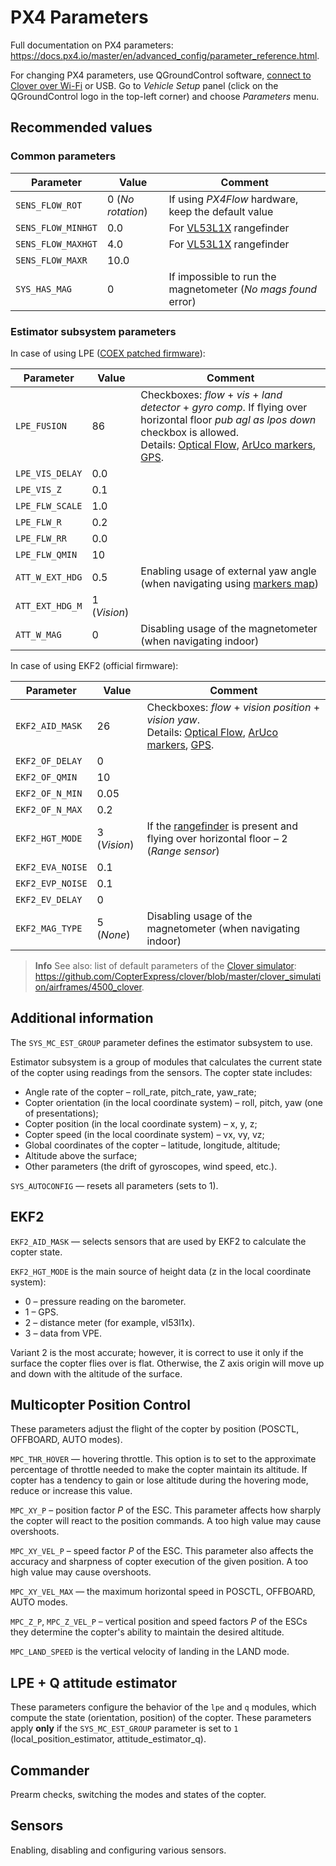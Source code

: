 # PX4 Parameters

Full documentation on PX4 parameters: https://docs.px4.io/master/en/advanced_config/parameter_reference.html.

For changing PX4 parameters, use QGroundControl software, [connect to Clover over Wi-Fi](gcs_bridge.md) or USB. Go to *Vehicle Setup* panel (click on the QGroundControl logo in the top-left corner) and choose *Parameters* menu.

## Recommended values

### Common parameters

|Parameter|Value|Comment|
|-|-|-|
|`SENS_FLOW_ROT`|0 (*No rotation*)|If using *PX4Flow* hardware, keep the default value|
|`SENS_FLOW_MINHGT`|0.0|For [VL53L1X](laser.md) rangefinder|
|`SENS_FLOW_MAXHGT`|4.0|For [VL53L1X](laser.md) rangefinder|
|`SENS_FLOW_MAXR`|10.0||
|`SYS_HAS_MAG`|0|If impossible to run the magnetometer (*No mags found* error)|

### Estimator subsystem parameters

In case of using LPE ([COEX patched firmware](firmware.md)):

|Parameter|Value|Comment|
|-|-|-|
|`LPE_FUSION`|86|Checkboxes: *flow* + *vis* + *land detector* + *gyro comp*. If flying over horizontal floor *pub agl as lpos down* checkbox is allowed.<br>Details: [Optical Flow](optical_flow.md), [ArUco markers](aruco_map.md), [GPS](gps.md).|
|`LPE_VIS_DELAY`|0.0||
|`LPE_VIS_Z`|0.1||
|`LPE_FLW_SCALE`|1.0||
|`LPE_FLW_R`|0.2||
|`LPE_FLW_RR`|0.0||
|`LPE_FLW_QMIN`|10||
|`ATT_W_EXT_HDG`|0.5|Enabling usage of external yaw angle (when navigating using [markers map](aruco_map.md))|
|`ATT_EXT_HDG_M`|1 (*Vision*)||
|`ATT_W_MAG`|0|Disabling usage of the magnetometer (when navigating indoor)|

In case of using EKF2 (official firmware):

<!-- markdownlint-disable MD044 -->

|Parameter|Value|Comment|
|-|-|-|
|`EKF2_AID_MASK`|26|Checkboxes: *flow* + *vision position* + *vision yaw*.<br>Details: [Optical Flow](optical_flow.md), [ArUco markers](aruco_map.md), [GPS](gps.md).|
|`EKF2_OF_DELAY`|0||
|`EKF2_OF_QMIN`|10||
|`EKF2_OF_N_MIN`|0.05||
|`EKF2_OF_N_MAX`|0.2||
|`EKF2_HGT_MODE`|3 (*Vision*)|If the [rangefinder](laser.md) is present and flying over horizontal floor – 2 (*Range sensor*)|
|`EKF2_EVA_NOISE`|0.1||
|`EKF2_EVP_NOISE`|0.1||
|`EKF2_EV_DELAY`|0||
|`EKF2_MAG_TYPE`|5 (*None*)|Disabling usage of the magnetometer (when navigating indoor)|

<!-- markdownlint-enable MD031 -->

> **Info** See also: list of default parameters of the [Clover simulator](simulation.md): https://github.com/CopterExpress/clover/blob/master/clover_simulation/airframes/4500_clover.

## Additional information

The `SYS_MC_EST_GROUP` parameter defines the estimator subsystem to use.

Estimator subsystem is a group of modules that calculates the current state of the copter using readings from the sensors. The copter state includes:

* Angle rate of the copter – roll_rate, pitch_rate, yaw_rate;
* Copter orientation (in the local coordinate system) – roll, pitch, yaw (one of presentations);
* Copter position (in the local coordinate system) – x, y, z;
* Copter speed (in the local coordinate system) – vx, vy, vz;
* Global coordinates of the copter – latitude, longitude, altitude;
* Altitude above the surface;
* Other parameters (the drift of gyroscopes, wind speed, etc.).

`SYS_AUTOCONFIG` — resets all parameters (sets to 1).

## EKF2

`EKF2_AID_MASK` — selects sensors that are used by EKF2 to calculate the copter state.

`EKF2_HGT_MODE` is the main source of height data (z in the local coordinate system):

* 0 – pressure reading on the barometer.
* 1 – GPS.
* 2 – distance meter (for example, vl53l1x).
* 3 – data from VPE.

Variant 2 is the most accurate; however, it is correct to use it only if the surface the copter flies over is flat. Otherwise, the Z axis origin will move up and down with the altitude of the surface.

## Multicopter Position Control

These parameters adjust the flight of the copter by position (POSCTL, OFFBOARD, AUTO modes).

`MPC_THR_HOVER` — hovering throttle. This option is to set to the approximate percentage of throttle needed to make the copter maintain its altitude. If copter has a tendency to gain or lose altitude during the hovering mode, reduce or increase this value.

`MPC_XY_P` – position factor *P* of the ESC. This parameter affects how sharply the copter will react to the position commands. A too high value may cause overshoots.

`MPC_XY_VEL_P` – speed factor *P* of the ESC. This parameter also affects the accuracy and sharpness of copter execution of the given position. A too high value may cause overshoots.

`MPC_XY_VEL_MAX` — the maximum horizontal speed in POSCTL, OFFBOARD, AUTO modes.

`MPC_Z_P`, `MPC_Z_VEL_P` – vertical position and speed factors *P* of the ESCs they determine the copter's ability to maintain the desired altitude.

`MPC_LAND_SPEED` is the vertical velocity of landing in the LAND mode.

## LPE + Q attitude estimator

These parameters configure the behavior of the `lpe` and `q` modules, which compute the state (orientation, position) of the copter. These parameters apply **only** if the `SYS_MC_EST_GROUP` parameter is set to `1` (local_position_estimator, attitude_estimator_q).

## Commander

Prearm checks, switching the modes and states of the copter.

## Sensors

Enabling, disabling and configuring various sensors.
